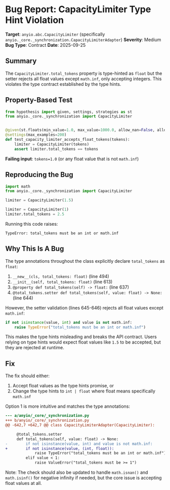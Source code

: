 # Bug Report: CapacityLimiter Type Hint Violation

**Target**: `anyio.abc.CapacityLimiter` (specifically `anyio._core._synchronization.CapacityLimiterAdapter`)
**Severity**: Medium
**Bug Type**: Contract
**Date**: 2025-09-25

## Summary

The `CapacityLimiter.total_tokens` property is type-hinted as `float` but the setter rejects all float values except `math.inf`, only accepting integers. This violates the type contract established by the type hints.

## Property-Based Test

```python
from hypothesis import given, settings, strategies as st
from anyio._core._synchronization import CapacityLimiter


@given(st.floats(min_value=1.0, max_value=1000.0, allow_nan=False, allow_infinity=False))
@settings(max_examples=200)
def test_capacity_limiter_accepts_float_tokens(tokens):
    limiter = CapacityLimiter(tokens)
    assert limiter.total_tokens == tokens
```

**Failing input**: `tokens=1.0` (or any float value that is not `math.inf`)

## Reproducing the Bug

```python
import math
from anyio._core._synchronization import CapacityLimiter

limiter = CapacityLimiter(1.5)

limiter = CapacityLimiter(1)
limiter.total_tokens = 2.5
```

Running this code raises:
```
TypeError: total_tokens must be an int or math.inf
```

## Why This Is A Bug

The type annotations throughout the class explicitly declare `total_tokens` as `float`:

1. `__new__(cls, total_tokens: float)` (line 494)
2. `__init__(self, total_tokens: float)` (line 613)
3. `@property def total_tokens(self) -> float:` (line 637)
4. `@total_tokens.setter def total_tokens(self, value: float) -> None:` (line 644)

However, the setter validation (lines 645-646) rejects all float values except `math.inf`:

```python
if not isinstance(value, int) and value is not math.inf:
    raise TypeError("total_tokens must be an int or math.inf")
```

This makes the type hints misleading and breaks the API contract. Users relying on type hints would expect float values like `1.5` to be accepted, but they are rejected at runtime.

## Fix

The fix should either:
1. Accept float values as the type hints promise, or
2. Change the type hints to `int | float` where float means specifically `math.inf`

Option 1 is more intuitive and matches the type annotations:

```diff
--- a/anyio/_core/_synchronization.py
+++ b/anyio/_core/_synchronization.py
@@ -642,7 +642,7 @@ class CapacityLimiterAdapter(CapacityLimiter):

     @total_tokens.setter
     def total_tokens(self, value: float) -> None:
-        if not isinstance(value, int) and value is not math.inf:
+        if not isinstance(value, (int, float)):
             raise TypeError("total_tokens must be an int or math.inf")
         elif value < 1:
             raise ValueError("total_tokens must be >= 1")
```

Note: The check should also be updated to handle `math.isnan()` and `math.isinf()` for negative infinity if needed, but the core issue is accepting float values at all.